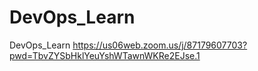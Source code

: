 # DevOps_Learn
DevOps_Learn
https://us06web.zoom.us/j/87179607703?pwd=TbvZYSbHklYeuYshWTawnWKRe2EJse.1

